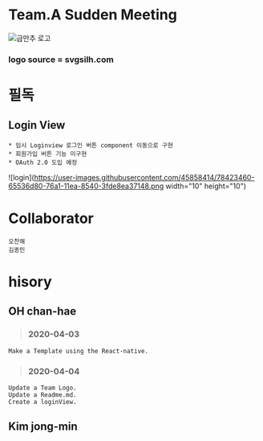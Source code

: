 Team.A Sudden Meeting
=======
![급만추 로고](https://user-images.githubusercontent.com/45858414/78417788-88b1f480-7670-11ea-9863-4f0cf414d453.png)
### logo source = svgsilh.com

필독
===
Login View
---
    * 임시 Loginview 로그인 버튼 component 이동으로 구현
    * 회원가입 버튼 기능 미구현
    * OAuth 2.0 도입 예정
    
![login](https://user-images.githubusercontent.com/45858414/78423460-65536d80-76a1-11ea-8540-3fde8ea37148.png width="10" height="10")

Collaborator
===
    오찬해
    김종민

hisory
===
OH chan-hae
---
> ### 2020-04-03
    Make a Template using the React-native. 
> ### 2020-04-04
    Update a Team Logo.
    Update a Readme.md.
    Create a loginView.

Kim jong-min
---
